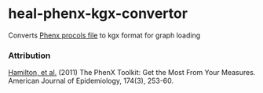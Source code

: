 # heal-phenx-kgx-convertor
Converts [Phenx procols file](https://www.phenxtoolkit.org/toolkit_content/documents/resources/Variable_cross_reference.xlsx) to kgx format for graph loading 



### Attribution

[Hamilton, et al.](http://www.ncbi.nlm.nih.gov/pubmed/21749974) (2011) The PhenX Toolkit: Get the Most From Your Measures. American Journal of Epidemiology, 174(3), 253-60.